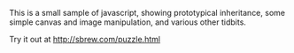 This is a small sample of javascript, showing prototypical inheritance,
some simple canvas and image manipulation, and various other tidbits.

Try it out at http://sbrew.com/puzzle.html

